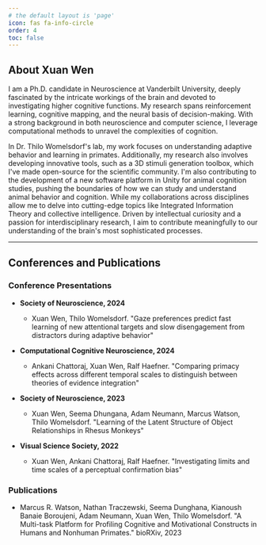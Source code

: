 ```yaml
---
# the default layout is 'page'
icon: fas fa-info-circle
order: 4
toc: false
---
```


## About Xuan Wen

I am a Ph.D. candidate in Neuroscience at Vanderbilt University, deeply fascinated by the intricate workings of the brain and devoted to investigating higher cognitive functions. My research spans reinforcement learning, cognitive mapping, and the neural basis of decision-making. With a strong background in both neuroscience and computer science, I leverage computational methods to unravel the complexities of cognition. 

In Dr. Thilo Womelsdorf's lab, my work focuses on understanding adaptive behavior and learning in primates. Additionally, my research also involves developing innovative tools, such as a 3D stimuli generation toolbox, which I've made open-source for the scientific community. I'm also contributing to the development of a new software platform in Unity for animal cognition studies, pushing the boundaries of how we can study and understand animal behavior and cognition. While my collaborations across disciplines allow me to delve into cutting-edge topics like Integrated Information Theory and collective intelligence. Driven by intellectual curiosity and a passion for interdisciplinary research, I aim to contribute meaningfully to our understanding of the brain's most sophisticated processes.

--- 

## Conferences and Publications

### Conference Presentations

- **Society of Neuroscience, 2024**
  - Xuan Wen, Thilo Womelsdorf. "Gaze preferences predict fast learning of new attentional targets and slow disengagement from distractors during adaptive behavior"

- **Computational Cognitive Neuroscience, 2024**
  - Ankani Chattoraj, Xuan Wen, Ralf Haefner. "Comparing primacy effects across different temporal scales to distinguish between theories of evidence integration"

- **Society of Neuroscience, 2023**
  - Xuan Wen, Seema Dhungana, Adam Neumann, Marcus Watson, Thilo Womelsdorf. "Learning of the Latent Structure of Object Relationships in Rhesus Monkeys"

- **Visual Science Society, 2022**
  - Xuan Wen, Ankani Chattoraj, Ralf Haefner. "Investigating limits and time scales of a perceptual confirmation bias"

### Publications

- Marcus R. Watson, Nathan Traczewski, Seema Dunghana, Kianoush Banaie Boroujeni, Adam Neumann, Xuan Wen, Thilo Womelsdorf. "A Multi-task Platform for Profiling Cognitive and Motivational Constructs in Humans and Nonhuman Primates." bioRXiv, 2023
